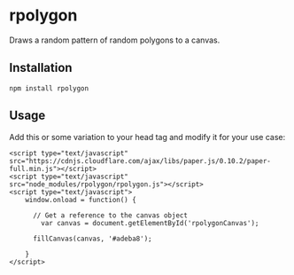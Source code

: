 # rpolygon
Draws a random pattern of random polygons to a canvas.

## Installation
`npm install rpolygon`

## Usage
Add this or some variation to your head tag and modify it for your use case: 
```
<script type="text/javascript" src="https://cdnjs.cloudflare.com/ajax/libs/paper.js/0.10.2/paper-full.min.js"></script>
<script type="text/javascript" src="node_modules/rpolygon/rpolygon.js"></script>
<script type="text/javascript">
	window.onload = function() {

      // Get a reference to the canvas object
		var canvas = document.getElementById('rpolygonCanvas');

      fillCanvas(canvas, '#adeba8');

	}
</script>
```
